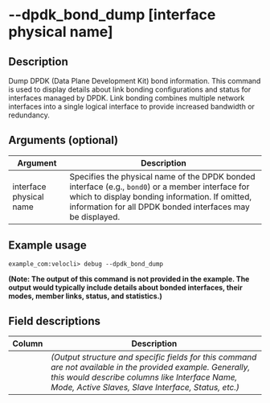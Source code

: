 #	--dpdk_bond_dump [interface physical name]

##	Description
Dump DPDK (Data Plane Development Kit) bond information. This command is used to display details about link bonding configurations and status for interfaces managed by DPDK. Link bonding combines multiple network interfaces into a single logical interface to provide increased bandwidth or redundancy.

##  Arguments (optional)
| Argument                | Description                                                                                                                               |
|-------------------------|-------------------------------------------------------------------------------------------------------------------------------------------|
| interface physical name | Specifies the physical name of the DPDK bonded interface (e.g., `bond0`) or a member interface for which to display bonding information. If omitted, information for all DPDK bonded interfaces may be displayed. |

##  Example usage
```
example_com:velocli> debug --dpdk_bond_dump
```
**(Note: The output of this command is not provided in the example. The output would typically include details about bonded interfaces, their modes, member links, status, and statistics.)**

##  Field descriptions
| Column | Description |
|---|---|
|   | *(Output structure and specific fields for this command are not available in the provided example. Generally, this would describe columns like Interface Name, Mode, Active Slaves, Slave Interface, Status, etc.)* |